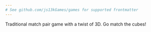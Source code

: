 ```yaml
---
# See github.com/js13kGames/games for supported frontmatter
---
```

Traditional match pair game with a twist of 3D. Go match the cubes!